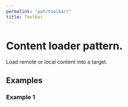 ```yaml
---
permalink: "pat/toolbar/"
title: Toolbar
---
```


# Content loader pattern.

Load remote or local content into a target.


## Examples

### Example 1

<div id="edit-zone">
   <div class="pat-toolbar"/>
</div>
